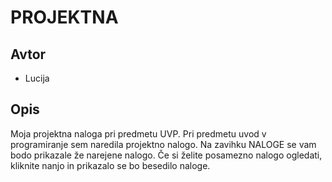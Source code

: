 # PROJEKTNA

## Avtor

* Lucija 

## Opis

Moja projektna naloga pri predmetu UVP. Pri predmetu uvod v programiranje sem naredila projektno nalogo. Na zavihku NALOGE se vam bodo prikazale že narejene nalogo. Če si želite posamezno nalogo ogledati, kliknite nanjo in prikazalo se bo besedilo naloge.